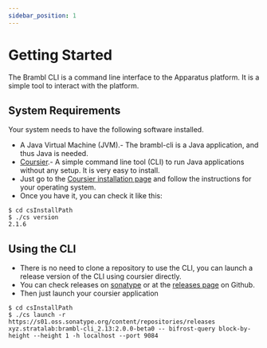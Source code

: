 ```yaml
---
sidebar_position: 1
---
```

# Getting Started

The Brambl CLI is a command line interface to the Apparatus platform. It is a simple tool to interact with the platform.

## System Requirements

Your system needs to have the following software installed.

- A Java Virtual Machine (JVM).- The brambl-cli is a Java application, and thus Java is needed.
- [Coursier](https://get-coursier.io/docs/cli-installation).- A simple command line tool (CLI) to run Java applications without any setup. It is very easy to install.
- Just go to the [Coursier installation page](https://get-coursier.io/docs/cli-installation) and follow the instructions for your operating system.
- Once you have it, you can check it like this:
 
```shell
$ cd csInstallPath
$ ./cs version  
2.1.6
```

## Using the CLI

- There is no need to clone a repository to use the CLI, you can launch a release version of the CLI using coursier directly.
- You can check releases on [sonatype](https://s01.oss.sonatype.org/content/repositories/releases/co/topl/brambl-cli_2.13/) or at the [releases page](https://github.com/Topl/brambl-cli/releases) on Github.
- Then just launch your coursier application

```shell
$ cd csInstallPath
$ ./cs launch -r https://s01.oss.sonatype.org/content/repositories/releases xyz.stratalab:brambl-cli_2.13:2.0.0-beta0 -- bifrost-query block-by-height --height 1 -h localhost --port 9084  
```
